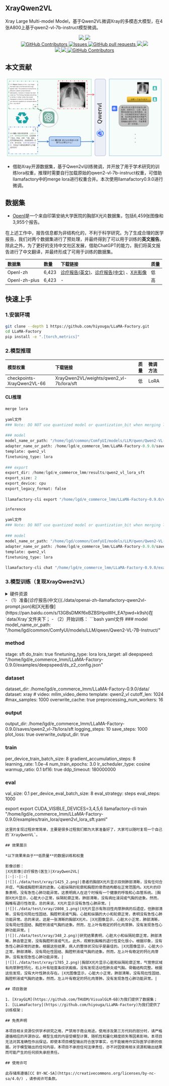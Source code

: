 ## XrayQwen2VL

Xray Large Multi-model Model，基于Qwen2VL微调Xray的多模态大模型，在4张A800上基于qwen2-vl-7b-instruct模型微调。

 <p align="center">
      <a href='https://github.com/leeguandong/XrayQwen2VL'>
            <img src='https://img.shields.io/badge/Project-Page-Green'>
      </a>
      <a href='https://github.com/leeguandong/XrayQwen2VL'>
            <img src='https://img.shields.io/badge/Paper-Arxiv-red'>
      </a>
      </br>
      <a href="https://github.com/leeguandong/XrayQwen2VL/graphs/contributors">
        <img alt="GitHub Contributors" src="https://img.shields.io/github/contributors/leeguandong/XrayQwen2VL" />
      </a>
      <a href="https://github.com/leeguandong/XrayQwen2VL/issues">
        <img alt="Issues" src="https://img.shields.io/github/issues/leeguandong/XrayQwen2VL?color=0088ff" />
      </a>
      <a href="https://github.com/leeguandong/XrayQwen2VL/pulls">
        <img alt="GitHub pull requests" src="https://img.shields.io/github/issues-pr/leeguandong/XrayQwen2VL?color=0088ff" />
      </a>
      <a href=href="https://github.com/leeguandong/XrayQwen2VL/stargazers">
        <img src="https://img.shields.io/github/stars/leeguandong/XrayQwen2VL?color=ccf">
      </a>
      <a href=href="https://github.com/leeguandong/XrayQwen2VL">
        <img src="https://img.shields.io/github/repo-size/leeguandong/XrayQwen2VL.svg?style=flat-square">
      </a>
      </br>
      <a href=href="https://github.com/leeguandong/XrayQwen2VL">
        <img src="https://visitor-badge.laobi.icu/badge?page_id=https://github.com/leeguandong/XrayQwen2VL">
      </a>
      <a href=href="https://github.com/leeguandong/XrayQwen2VL">
        <img src="https://img.shields.io/github/last-commit/leeguandong/XrayQwen2VL">
      </a>
      <a href="https://github.com/leeguandong/XrayQwen2VL/blob/main/LICENSE">
        <img alt="GitHub Contributors" src="https://img.shields.io/badge/License-CC%20BY--NC--SA%204.0-lightgrey.svg" />
      </a>
  </p>

## 本文贡献

![](./doc/xrayqwenvl.png)

- 借助Xray开源数据集，基于Qwen2vl训练微调，并开放了用于学术研究的训练lora权重，推理时需要自行加载原始的qwen2-vl-7b-instruct权重，可借助llamafactory中的merge lora进行权重合并。本次使用llamafactory0.9.0进行微调。
## 数据集

- [OpenI](https://openi.nlm.nih.gov/faq#collection)是一个来自印第安纳大学医院的胸部X光片数据集，包括6,459张图像和3,955个报告。

在上述工作中，报告信息都为非结构化的，不利于科学研究。为了生成合理的医学报告，我们对两个数据集进行了预处理，并最终得到了可以用于训练的**英文报告**。除此之外，为了更好的支持中文社区发展，借助ChatGPT的能力，我们将英文报告进行了中文翻译，并最终形成了可用于训练的数据集。

|数据集|数量|下载链接|质量|
|:-|:-|:-|:-|
|OpenI-zh|6,423|[诊疗报告(英文)](./data/openi-en.json)、[诊疗报告(中文)](./data/Xray/openi-zh.json) 、[X光影像](https://pan.baidu.com/s/13GBsDMKf6xBZBSHpoWH_EA?pwd=k9sh)|低|
|OpenI-zh-plus|6,423|-|高|

## 快速上手

### 1.安装环境
```bash
git clone --depth 1 https://github.com/hiyouga/LLaMA-Factory.git
cd LLaMA-Factory
pip install -e ".[torch,metrics]"
```
### 2.模型推理

|模型权重|下载链接|质量|微调方法|
|:-|:-|:-|:-|
|checkpoints-XrayQwen2VL-66|XrayQwen2VL/weights/qwen2_vl-7b/lora/sft|低|LoRA|

#### CLI推理

```python
merge lora

yaml文件
### Note: DO NOT use quantized model or quantization_bit when merging lora adapters

### model
model_name_or_path: "/home/lgd/common/ComfyUI/models/LLM/qwen/Qwen2-VL-7B-Instruct/"
adapter_name_or_path: /home/lgd/e_commerce_lmm/LLaMA-Factory-0.9.0/saves/qwen2_vl-7b/lora/sft
template: qwen2_vl
finetuning_type: lora

### export
export_dir: /home/lgd/e_commerce_lmm/results/qwen2_vl_lora_sft
export_size: 2
export_device: cpu
export_legacy_format: false

llamafactory-cli export "/home/lgd/e_commerce_lmm/LLaMA-Factory-0.9.0/examples/merge_lora/qwen2vl_lora_sft.yaml"
```

```python
inference

yaml文件
### Note: DO NOT use quantized model or quantization_bit when merging lora adapters

### model
model_name_or_path: "/home/lgd/common/ComfyUI/models/LLM/qwen/Qwen2-VL-7B-Instruct/"
adapter_name_or_path: /home/lgd/e_commerce_lmm/LLaMA-Factory-0.9.0/saves/qwen2_vl-7b/lora/sft
template: qwen2_vl
finetuning_type: lora

llamafactory-cli chat "/home/lgd/e_commerce_lmm/LLaMA-Factory-0.9.0/examples/inference/qwen2_vl.yaml"
```
### 3.模型训练（复现XrayQwen2VL）

<details>
  <summary>硬件资源</summary>
  <p>* 实验在A800 (4X, 80GB)上进行</p>
</details>
- （1）准备[诊疗报告(中文)](./data/openai-zh-llamafactory-qwen2vl-prompt.json)和[X光影像](https://pan.baidu.com/s/13GBsDMKf6xBZBSHpoWH_EA?pwd=k9sh)在`data/Xray`文件夹下；
- （2）开始训练：
```bash
yaml文件
### model
model_name_or_path: "/home/lgd/common/ComfyUI/models/LLM/qwen/Qwen2-VL-7B-Instruct/"

### method
stage: sft
do_train: true
finetuning_type: lora
lora_target: all
deepspeed: "/home/lgd/e_commerce_lmm/LLaMA-Factory-0.9.0/examples/deepspeed/ds_z2_config.json"


### dataset
dataset_dir: /home/lgd/e_commerce_lmm/LLaMA-Factory-0.9.0/data/
dataset: xray  # video: mllm_video_demo
template: qwen2_vl
cutoff_len: 1024
#max_samples: 1000
overwrite_cache: true
preprocessing_num_workers: 16

### output
output_dir: /home/lgd/e_commerce_lmm/LLaMA-Factory-0.9.0/saves/qwen2_vl-7b/lora/sft
logging_steps: 10
save_steps: 1000
plot_loss: true
overwrite_output_dir: true

### train
per_device_train_batch_size: 8
gradient_accumulation_steps: 8
learning_rate: 1.0e-4
num_train_epochs: 3.0
lr_scheduler_type: cosine
warmup_ratio: 0.1
bf16: true
ddp_timeout: 180000000

### eval
val_size: 0.1
per_device_eval_batch_size: 8
eval_strategy: steps
eval_steps: 1000

export export CUDA_VISIBLE_DEVICES=3,4,5,6
llamafactory-cli train "/home/lgd/e_commerce_lmm/LLaMA-Factory-0.9.0/examples/train_lora/qwen2vl_lora_sft.yaml"
```
这里的复现过程非常简单，主要是很多过程我们都为大家准备好了，大家可以随时复现一个自己的`XrayQwenVL`。

## 效果展示

*以下效果来自于**低质量**的数据训练和权重

影像诊断：
|X光影像|诊疗报告(医生)|XrayQwen2VL|
|:-|:-|:-|
|![](./data/test/xray/1425_2.png)|患者的胸部X光片显示双侧肺部清晰，没有任何合并症、气胸或胸腔积液的迹象。心脏纵隔的轮廓和胸腔的骨质结构都在正常范围内。X光片的印象表明，没有急性心肺功能异常。这表明病人在这个时候有一个健康的呼吸和心血管系统。|胸部X光片显示，心脏大小正常，纵隔轮廓正常。肺部清晰，没有病灶浸润或气胸的迹象。然而，胸椎有退行性改变。总的来说，X光片显示没有急性心肺异常。|
|![](./data/test/xray/2808_1.png)|X光片显示有陈旧性肉芽肿病的后遗症，但肺部清晰，没有任何局灶性固结、胸腔积液或气胸。心脏和纵膈的大小和轮廓正常，表明没有急性心肺功能异常。总的来说，这是一张清晰的胸部X光片。|X光图像显示，心脏大小正常，肺部清晰，没有局灶性固结、胸腔积液或气胸的迹象。然而，左上叶有稳定的钙化肉芽肿。没有发现急性心肺功能异常。|
|![](./data/test/xray/348_2.png)|研究结果表明，心脏大小和纵隔轮廓正常，肺部清晰，肺血管正常，没有胸腔积液或气孔。此外，观察到胸椎的退行性变化很小。根据印象，没有急性心肺异常的迹象。根据这些结果，病人的整体状况似乎是最佳的。|X光图像显示，心脏大小正常，肺部清晰，没有局灶性固结、胸腔积液或气胸的迹象。然而，左上叶有稳定的钙化肉芽肿。没有发现急性心肺功能异常。|
|![](./data/test/xray/1785_2.png)|胸部X光片显示心脏和纵隔轮廓正常，气管旁区域有肉芽肿性钙化，右上叶有轻度条纹状瘢痕。没有发现活动性肺炎或气胸。骨骼结构完整。根据这些发现，没有大叶性肺炎存在。|X光图像显示，心脏大小正常，肺部清晰，没有局灶性固结、胸腔积液或气胸的迹象。然而，左上叶有稳定的钙化肉芽肿。没有发现急性心肺功能异常。|

## 项目致谢

1. [XrayGLM](https://github.com/THUDM/VisualGLM-6B)为我们提供了数据集；
1. [LLamaFactory](https://github.com/hiyouga/LLaMA-Factory)为我们提供了训练框架；

## 免责声明

本项目相关资源仅供学术研究之用，严禁用于商业用途。使用涉及第三方代码的部分时，请严格遵循相应的开源协议。模型生成的内容受模型计算、随机性和量化精度损失等因素影响，本项目无法对其准确性作出保证。即使本项目模型输出符合医学事实，也不能被用作实际医学诊断的依据。对于模型输出的任何内容，本项目不承担任何法律责任，亦不对因使用相关资源和输出结果而可能产生的任何损失承担责任。

## 使用许可

此存储库遵循[CC BY-NC-SA](https://creativecommons.org/licenses/by-nc-sa/4.0/) ，请参阅许可条款。

